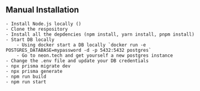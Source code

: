 ## Manual Installation

    - Install Node.js locally ()
    - Clone the respository
    - Install all the depdencies (npm install, yarn install, pnpm install)
    - Start DB locally
        - Using docker start a DB locally `docker run -e POSTGRES_DATABASE=mypassword -d -p 5432:5432 postgres`
        - Go to neon.tech and get yourself a new postgres instance
    - Change the .env file and update your DB credentials
    - npx prisma migrate dev
    - npx prisma generate
    - npm run build
    - npm run start

